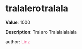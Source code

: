 # tralalerotralala

**Value**: 1000

**Description**: Tralaro Tralalalalalala

author: <span style="color:#f275a1;">Linz</span>
